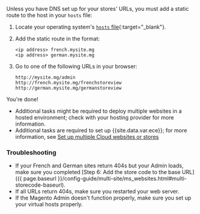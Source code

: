 <div markdown="1">

Unless you have DNS set up for your stores' URLs, you must add a static route to the host in your `hosts` file:

1.  Locate your operating system's [`hosts` file](https://en.wikipedia.org/wiki/Hosts_(file)#Location_in_the_file_system){:target="_blank"}.
2.  Add the static route in the format:

        <ip address> french.mysite.mg
        <ip address> german.mysite.mg
3.  Go to one of the following URLs in your browser:

        http://mysite.mg/admin
        http://french.mysite.mg/frenchstoreview
        http://german.mysite.mg/germanstoreview

You're done!

<div class="bs-callout bs-callout-info" id="info">
  <ul><li>Additional tasks might be required to deploy multiple websites in a hosted environment; check with your hosting provider for more information.</li>
    <li>Additional tasks are required to set up {{site.data.var.ece}}; for more information, see <a href="{{page.baseurl}}/cloud/project/project-multi-sites.html">Set up multiple Cloud websites or stores</a></li></ul>
</div>

### Troubleshooting

*	If your French and German sites return 404s but your Admin loads, make sure you completed [Step 6: Add the store code to the base URL]({{ page.baseurl }}/config-guide/multi-site/ms_websites.html#multi-storecode-baseurl).
*	If all URLs return 404s, make sure you restarted your web server.
*	If the Magento Admin doesn't function properly, make sure you set up your virtual hosts properly.
